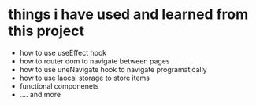 # things i have used and learned from this project

- how to use useEffect hook
- how to router dom to navigate between pages
- how to use uneNavigate hook to navigate programatically
- how to use laocal storage to store items
- functional componenets
- .... and more
